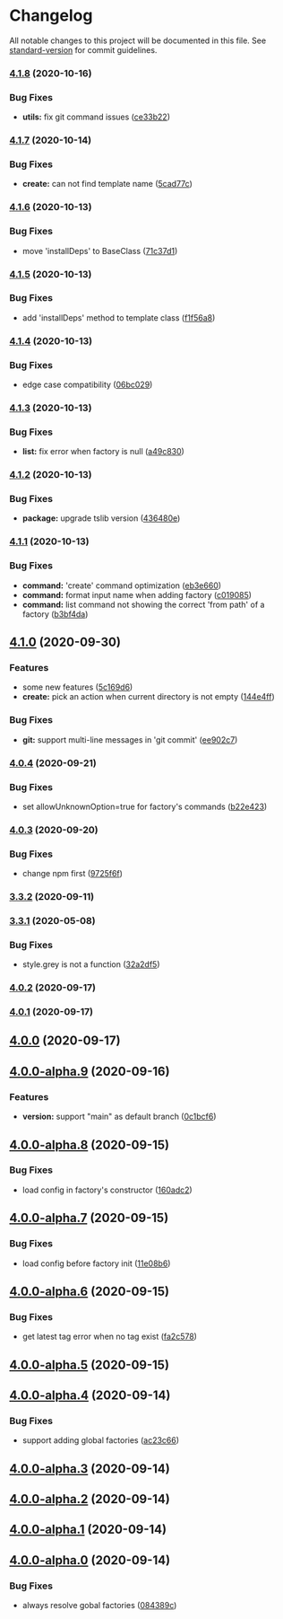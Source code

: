 # Changelog

All notable changes to this project will be documented in this file. See [standard-version](https://github.com/conventional-changelog/standard-version) for commit guidelines.

### [4.1.8](https://github.com/fbi-js/fbi/compare/v4.1.7...v4.1.8) (2020-10-16)


### Bug Fixes

* **utils:** fix git command issues ([ce33b22](https://github.com/fbi-js/fbi/commit/ce33b22d29e151c5eee161628672d3e6bcf8fe85))

### [4.1.7](https://github.com/fbi-js/fbi/compare/v4.1.6...v4.1.7) (2020-10-14)


### Bug Fixes

* **create:** can not find template name ([5cad77c](https://github.com/fbi-js/fbi/commit/5cad77c6c5d6f867a1274a576bbf20c89d4be5a6))

### [4.1.6](https://github.com/fbi-js/fbi/compare/v4.1.5...v4.1.6) (2020-10-13)


### Bug Fixes

* move 'installDeps' to BaseClass ([71c37d1](https://github.com/fbi-js/fbi/commit/71c37d1ee71f2cc9f21ec16c2d0d29672b2ad995))

### [4.1.5](https://github.com/fbi-js/fbi/compare/v4.1.4...v4.1.5) (2020-10-13)


### Bug Fixes

* add 'installDeps' method to template class ([f1f56a8](https://github.com/fbi-js/fbi/commit/f1f56a83e38df1f0fa3649cabc9ec79756f6a7ca))

### [4.1.4](https://github.com/fbi-js/fbi/compare/v4.1.3...v4.1.4) (2020-10-13)


### Bug Fixes

* edge case compatibility ([06bc029](https://github.com/fbi-js/fbi/commit/06bc0294ff4ff72d9e4cbd5b2f09601da4aeb8c8))

### [4.1.3](https://github.com/fbi-js/fbi/compare/v4.1.2...v4.1.3) (2020-10-13)


### Bug Fixes

* **list:** fix error when factory is null ([a49c830](https://github.com/fbi-js/fbi/commit/a49c830d3842e287767208d75cd5546ad92842c2))

### [4.1.2](https://github.com/fbi-js/fbi/compare/v4.1.1...v4.1.2) (2020-10-13)


### Bug Fixes

* **package:** upgrade tslib version ([436480e](https://github.com/fbi-js/fbi/commit/436480e721d3ccd1c487dfe9aaea6f19c7428a84))

### [4.1.1](https://github.com/fbi-js/fbi/compare/v4.1.0...v4.1.1) (2020-10-13)


### Bug Fixes

* **command:** 'create' command optimization ([eb3e660](https://github.com/fbi-js/fbi/commit/eb3e660d391394e59902daa763bc8d9527ac22fc))
* **command:** format input name when adding factory ([c019085](https://github.com/fbi-js/fbi/commit/c01908544b5e67cb383e79987e0cb456de7b88a4))
* **command:** list command not showing the correct 'from path' of a factory ([b3bf4da](https://github.com/fbi-js/fbi/commit/b3bf4daf99c691c8171cdca94b3c62121b25d1e9))

## [4.1.0](https://github.com/fbi-js/fbi/compare/v4.0.4...v4.1.0) (2020-09-30)


### Features

* some new features ([5c169d6](https://github.com/fbi-js/fbi/commit/5c169d65029cce912d4d34373bfcbbdcec14d251))
* **create:** pick an action when current directory is not empty ([144e4ff](https://github.com/fbi-js/fbi/commit/144e4ffeea4593785ba088cd944165adc0c51161))


### Bug Fixes

* **git:** support multi-line messages in 'git commit' ([ee902c7](https://github.com/fbi-js/fbi/commit/ee902c7a8a7edc01f8896dfa58fa467ee79645d7))

### [4.0.4](https://github.com/fbi-js/fbi/compare/v4.0.3...v4.0.4) (2020-09-21)


### Bug Fixes

* set allowUnknownOption=true for factory's commands ([b22e423](https://github.com/fbi-js/fbi/commit/b22e4239ea31dac545095738b515ed95a4a7827e))

### [4.0.3](https://github.com/fbi-js/fbi/compare/v4.0.2...v4.0.3) (2020-09-20)


### Bug Fixes

* change npm first ([9725f6f](https://github.com/fbi-js/fbi/commit/9725f6fba35d0d005369647f36142daa47bb3f59))

### [3.3.2](https://github.com/fbi-js/fbi/compare/v4.0.0-next.6...v3.3.2) (2020-09-11)

### [3.3.1](https://github.com/fbi-js/fbi/compare/v4.0.0-next.1...v3.3.1) (2020-05-08)


### Bug Fixes

* style.grey is not a function ([32a2df5](https://github.com/fbi-js/fbi/commit/32a2df594f5de9f110b3b0a008ef82fa03788086))

### [4.0.2](https://github.com/fbi-js/fbi/compare/v4.0.1...v4.0.2) (2020-09-17)

### [4.0.1](https://github.com/fbi-js/fbi/compare/v4.0.0...v4.0.1) (2020-09-17)

## [4.0.0](https://github.com/fbi-js/fbi/compare/v4.0.0-alpha.9...v4.0.0) (2020-09-17)

## [4.0.0-alpha.9](https://github.com/fbi-js/fbi/compare/v4.0.0-alpha.8...v4.0.0-alpha.9) (2020-09-16)


### Features

* **version:** support "main" as default branch ([0c1bcf6](https://github.com/fbi-js/fbi/commit/0c1bcf6824d36f44661eb3a7acca1abc4958f2e5))

## [4.0.0-alpha.8](https://github.com/fbi-js/fbi/compare/v4.0.0-alpha.7...v4.0.0-alpha.8) (2020-09-15)


### Bug Fixes

* load config in factory's constructor ([160adc2](https://github.com/fbi-js/fbi/commit/160adc2e7e819cabe2fea5c5f51ed8ccab9d1f77))

## [4.0.0-alpha.7](https://github.com/fbi-js/fbi/compare/v4.0.0-alpha.6...v4.0.0-alpha.7) (2020-09-15)


### Bug Fixes

* load config before factory init ([11e08b6](https://github.com/fbi-js/fbi/commit/11e08b6e7776eb5893f1715b10e4c1e7ca3257dd))

## [4.0.0-alpha.6](https://github.com/fbi-js/fbi/compare/v4.0.0-alpha.5...v4.0.0-alpha.6) (2020-09-15)


### Bug Fixes

* get latest tag error when no tag exist ([fa2c578](https://github.com/fbi-js/fbi/commit/fa2c578b4fce46713d59c9d93d262e5f3bfcb0ec))

## [4.0.0-alpha.5](https://github.com/fbi-js/fbi/compare/v4.0.0-alpha.4...v4.0.0-alpha.5) (2020-09-15)

## [4.0.0-alpha.4](https://github.com/fbi-js/fbi/compare/v4.0.0-alpha.3...v4.0.0-alpha.4) (2020-09-14)


### Bug Fixes

* support adding global factories ([ac23c66](https://github.com/fbi-js/fbi/commit/ac23c6673e94464de8d44ee47c515d63896414d8))

## [4.0.0-alpha.3](https://github.com/fbi-js/fbi/compare/v4.0.0-alpha.2...v4.0.0-alpha.3) (2020-09-14)

## [4.0.0-alpha.2](https://github.com/fbi-js/fbi/compare/v4.0.0-alpha.1...v4.0.0-alpha.2) (2020-09-14)

## [4.0.0-alpha.1](https://github.com/fbi-js/fbi/compare/v4.0.0-alpha.0...v4.0.0-alpha.1) (2020-09-14)

## [4.0.0-alpha.0](https://github.com/fbi-js/fbi/compare/v4.0.0-next.6...v4.0.0-alpha.0) (2020-09-14)


### Bug Fixes

* always resolve gobal factories ([084389c](https://github.com/fbi-js/fbi/commit/084389c8beacce8546df35bc305fd1af58982319))
